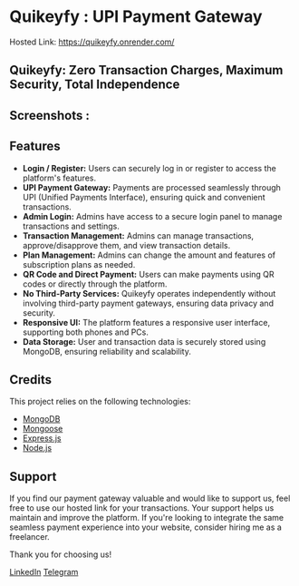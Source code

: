 # Quikeyfy : UPI Payment Gateway

Hosted Link: https://quikeyfy.onrender.com/

## Quikeyfy: Zero Transaction Charges, Maximum Security, Total Independence

## Screenshots :

## Features

- **Login / Register:** Users can securely log in or register to access the platform's features.
- **UPI Payment Gateway:** Payments are processed seamlessly through UPI (Unified Payments Interface), ensuring quick and convenient transactions.
- **Admin Login:** Admins have access to a secure login panel to manage transactions and settings.
- **Transaction Management:** Admins can manage transactions, approve/disapprove them, and view transaction details.
- **Plan Management:** Admins can change the amount and features of subscription plans as needed.
- **QR Code and Direct Payment:** Users can make payments using QR codes or directly through the platform.
- **No Third-Party Services:** Quikeyfy operates independently without involving third-party payment gateways, ensuring data privacy and security.
- **Responsive UI:** The platform features a responsive user interface, supporting both phones and PCs.
- **Data Storage:** User and transaction data is securely stored using MongoDB, ensuring reliability and scalability.

## Credits

This project relies on the following technologies:

- [MongoDB](https://www.mongodb.com/)
- [Mongoose](https://mongoosejs.com/)
- [Express.js](https://expressjs.com/)
- [Node.js](https://nodejs.org/)

## Support

If you find our payment gateway valuable and would like to support us, feel free to use our hosted link for your transactions. Your support helps us maintain and improve the platform.
If you're looking to integrate the same seamless payment experience into your website, consider hiring me as a freelancer.

Thank you for choosing us!

[LinkedIn](https://www.linkedin.com/in/jash-gro/)
[Telegram](https://telegram.dog/deveIoper_x)
